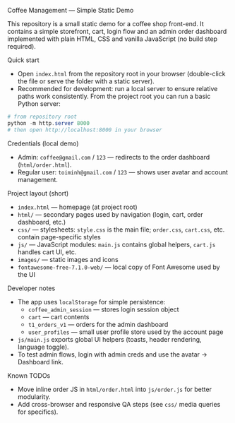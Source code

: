 Coffee Management — Simple Static Demo

This repository is a small static demo for a coffee shop front-end. It contains a simple storefront, cart, login flow and an admin order dashboard implemented with plain HTML, CSS and vanilla JavaScript (no build step required).

Quick start

- Open `index.html` from the repository root in your browser (double-click the file or serve the folder with a static server).
- Recommended for development: run a local server to ensure relative paths work consistently. From the project root you can run a basic Python server:

```powershell
# from repository root
python -m http.server 8000
# then open http://localhost:8000 in your browser
```

Credentials (local demo)

- Admin: `coffee@gmail.com` / `123` — redirects to the order dashboard (`html/order.html`).
- Regular user: `toiminh@gmail.com` / `123` — shows user avatar and account management.

Project layout (short)

- `index.html` — homepage (at project root)
- `html/` — secondary pages used by navigation (login, cart, order dashboard, etc.)
- `css/` — stylesheets: `style.css` is the main file; `order.css`, `cart.css`, etc. contain page-specific styles
- `js/` — JavaScript modules: `main.js` contains global helpers, `cart.js` handles cart UI, etc.
- `images/` — static images and icons
- `fontawesome-free-7.1.0-web/` — local copy of Font Awesome used by the UI

Developer notes

- The app uses `localStorage` for simple persistence:
  - `coffee_admin_session` — stores login session object
  - `cart` — cart contents
  - `t1_orders_v1` — orders for the admin dashboard
  - `user_profiles` — small user profile store used by the account page
- `js/main.js` exports global UI helpers (toasts, header rendering, language toggle).
- To test admin flows, login with admin creds and use the avatar → Dashboard link.

Known TODOs

- Move inline order JS in `html/order.html` into `js/order.js` for better modularity.
- Add cross-browser and responsive QA steps (see `css/` media queries for specifics).
